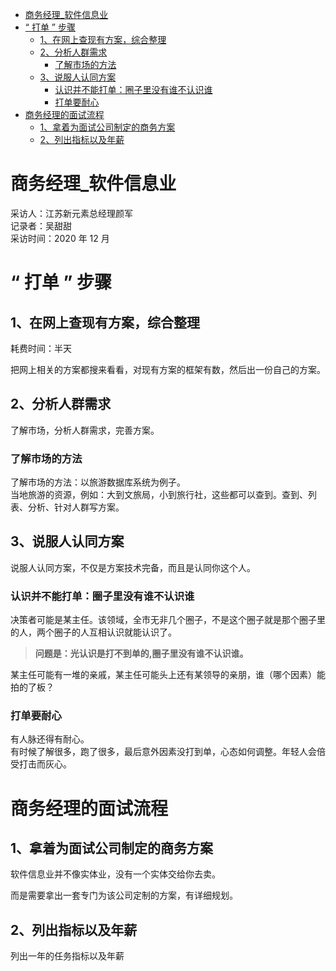 <!-- TOC -->

- [商务经理_软件信息业](#商务经理_软件信息业)
- [“ 打单 ” 步骤](#-打单--步骤)
  - [1、在网上查现有方案，综合整理](#1在网上查现有方案综合整理)
  - [2、分析人群需求](#2分析人群需求)
    - [了解市场的方法](#了解市场的方法)
  - [3、说服人认同方案](#3说服人认同方案)
    - [认识并不能打单：圈子里没有谁不认识谁](#认识并不能打单圈子里没有谁不认识谁)
    - [打单要耐心](#打单要耐心)
- [商务经理的面试流程](#商务经理的面试流程)
  - [1、拿着为面试公司制定的商务方案](#1拿着为面试公司制定的商务方案)
  - [2、列出指标以及年薪](#2列出指标以及年薪)

<!-- /TOC -->
# 商务经理_软件信息业

采访人：江苏新元素总经理颜军  
记录者：吴甜甜  
采访时间：2020 年 12 月

# “ 打单 ” 步骤

## 1、在网上查现有方案，综合整理

耗费时间：半天

把网上相关的方案都搜来看看，对现有方案的框架有数，然后出一份自己的方案。

## 2、分析人群需求

了解市场，分析人群需求，完善方案。

### 了解市场的方法

了解市场的方法：以旅游数据库系统为例子。  
当地旅游的资源，例如：大到文旅局，小到旅行社，这些都可以查到。查到、列表、分析、针对人群写方案。

## 3、说服人认同方案

说服人认同方案，不仅是方案技术完备，而且是认同你这个人。  

### 认识并不能打单：圈子里没有谁不认识谁

决策者可能是某主任。该领域，全市无非几个圈子，不是这个圈子就是那个圈子里的人，两个圈子的人互相认识就能认识了。

>**问题是：光认识是打不到单的,圈子里没有谁不认识谁。**

某主任可能有一堆的亲戚，某主任可能头上还有某领导的亲朋，谁（哪个因素）能拍的了板？

### 打单要耐心

有人脉还得有耐心。  
有时候了解很多，跑了很多，最后意外因素没打到单，心态如何调整。年轻人会倍受打击而灰心。

# 商务经理的面试流程

## 1、拿着为面试公司制定的商务方案

软件信息业并不像实体业，没有一个实体交给你去卖。

而是需要拿出一套专门为该公司定制的方案，有详细规划。

## 2、列出指标以及年薪

列出一年的任务指标以及年薪